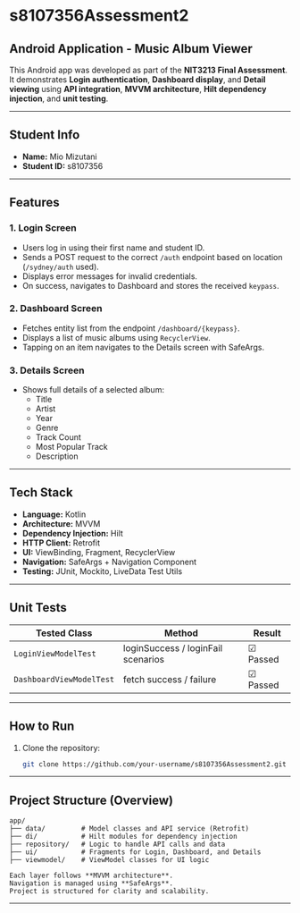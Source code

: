 # s8107356Assessment2

## Android Application - Music Album Viewer

This Android app was developed as part of the **NIT3213 Final Assessment**.  
It demonstrates **Login authentication**, **Dashboard display**, and **Detail viewing** using **API integration**, **MVVM architecture**, **Hilt dependency injection**, and **unit testing**.

---

## Student Info

- **Name:** Mio Mizutani  
- **Student ID:** s8107356

---

## Features

### 1. Login Screen
- Users log in using their first name and student ID.
- Sends a POST request to the correct `/auth` endpoint based on location (`/sydney/auth` used).
- Displays error messages for invalid credentials.
- On success, navigates to Dashboard and stores the received `keypass`.

### 2. Dashboard Screen
- Fetches entity list from the endpoint `/dashboard/{keypass}`.
- Displays a list of music albums using `RecyclerView`.
- Tapping on an item navigates to the Details screen with SafeArgs.

### 3. Details Screen
- Shows full details of a selected album:
  - Title
  - Artist
  - Year
  - Genre
  - Track Count
  - Most Popular Track
  - Description

---

## Tech Stack

- **Language:** Kotlin
- **Architecture:** MVVM
- **Dependency Injection:** Hilt
- **HTTP Client:** Retrofit
- **UI:** ViewBinding, Fragment, RecyclerView
- **Navigation:** SafeArgs + Navigation Component
- **Testing:** JUnit, Mockito, LiveData Test Utils

---

## Unit Tests

| Tested Class             | Method                             | Result    |
|--------------------------|------------------------------------|-----------|
| `LoginViewModelTest`     | loginSuccess / loginFail scenarios | ☑ Passed |
| `DashboardViewModelTest` | fetch success / failure            | ☑ Passed |

---

## How to Run

1. Clone the repository:
   ```bash
   git clone https://github.com/your-username/s8107356Assessment2.git
   ```

---

## Project Structure (Overview)
```
app/
├── data/         # Model classes and API service (Retrofit)
├── di/           # Hilt modules for dependency injection
├── repository/   # Logic to handle API calls and data
├── ui/           # Fragments for Login, Dashboard, and Details
├── viewmodel/    # ViewModel classes for UI logic

Each layer follows **MVVM architecture**.  
Navigation is managed using **SafeArgs**.  
Project is structured for clarity and scalability.
```

---
